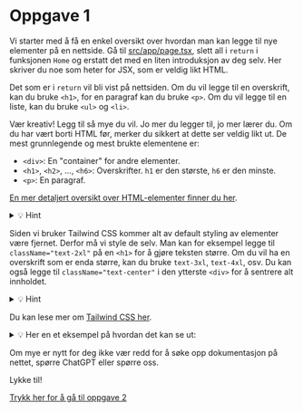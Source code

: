 # Oppgave 1

Vi starter med å få en enkel oversikt over hvordan man kan legge til nye elementer på en nettside. Gå til [src/app/page.tsx](../src/app/page.tsx), slett all i `return` i funksjonen `Home` og erstatt det med en liten introduksjon av deg selv. Her skriver du noe som heter for JSX, som er veldig likt HTML.

Det som er i `return` vil bli vist på nettsiden. Om du vil legge til en overskrift, kan du bruke `<h1>`, for en paragraf kan du bruke `<p>`. Om du vil legge til en liste, kan du bruke `<ul>` og `<li>`.

Vær kreativ! Legg til så mye du vil. Jo mer du legger til, jo mer lærer du. Om du har vært borti HTML før, merker du sikkert at dette ser veldig likt ut. De mest grunnlegende og mest brukte elementene er:

- `<div>`: En "container" for andre elementer.
- `<h1>`, `<h2>`, ..., `<h6>`: Overskrifter. `h1` er den største, `h6` er den minste.
- `<p>`: En paragraf.

[En mer detaljert oversikt over HTML-elementer finner du her](https://developer.mozilla.org/en-US/docs/Web/HTML/Element).

<details>
<summary>💡 Hint</summary>

```tsx
export default function Home() {
  return (
    <div>
      <h1>Hei, jeg heter [ditt navn]!</h1>
      <p>Jeg studerer [studie] på Universitetet i Bergen.</p>
    </div>
  );
}
```

</details>

Siden vi bruker Tailwind CSS kommer alt av default styling av elementer være fjernet. Derfor må vi style de selv. Man kan for eksempel legge til `className="text-2xl"` på en `<h1>` for å gjøre teksten større. Om du vil ha en overskrift som er enda større, kan du bruke `text-3xl`, `text-4xl`, osv. Du kan også legge til `className="text-center"` i den ytterste `<div>` for å sentrere alt innholdet.

<details>
<summary>💡 Hint</summary>

```tsx
export default function Home() {
  return (
    <div className="text-center">
      <h1 className="text-2xl">Hei, jeg heter [ditt navn]!</h1>
      <p>Jeg studerer [studie] på Universitetet i Bergen.</p>
    </div>
  );
}
```

</details>

Du kan lese mer om [Tailwind CSS her](https://tailwindcss.com/docs/utility-first).

<details>

<summary>💡 Her en et eksempel på hvordan det kan se ut:</summary>

```tsx
export default function Home() {
  return (
    <div className="min-h-screen bg-gray-900 text-gray-300 px-4">
      <div className="max-w-screen-sm mx-auto text-lg flex flex-col gap-6 py-24">
        <h1 className="text-4xl font-bold text-gray-100">
          👋🏻 Hei, jeg heter Andreas Aanes!
        </h1>
        <p>
          Jeg studerer Datateknologi på Universitetet i Bergen, og har en stor
          interesse for webutvikling.
        </p>

        <p>🚀 Akkurat nå holder jeg på å lære meg:</p>

        <ul className="pl-4 list-disc">
          <li>Next.js</li>
          <li>Typescript</li>
          <li>TailwindCSS</li>
          <li>Vercel</li>
        </ul>
      </div>
    </div>
  );
}
```

</details>

Om mye er nytt for deg ikke vær redd for å søke opp dokumentasjon på nettet, spørre ChatGPT eller spørre oss.

Lykke til!

[Trykk her for å gå til oppgave 2](./oppgave-2.md)
